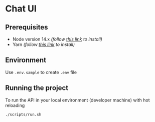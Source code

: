 # Chat UI

## Prerequisites

- Node version 14.x _(follow [this link](https://nodejs.org/en/download/) to install)_
- Yarn _(follow [this link](https://classic.yarnpkg.com/en/docs/install) to install)_

## Environment

Use `.env.sample` to create `.env` file

## Running the project

To run the API in your local environment (developer machine) with hot reloading

```bash
./scripts/run.sh
```

